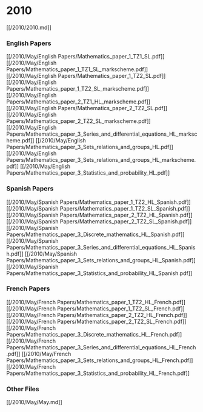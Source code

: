 # 2010

[[/2010/2010.md]]

### English Papers
[[/2010/May/English Papers/Mathematics_paper_1_TZ1_SL.pdf]]
[[/2010/May/English Papers/Mathematics_paper_1_TZ1_SL_markscheme.pdf]]
[[/2010/May/English Papers/Mathematics_paper_1_TZ2_SL.pdf]]
[[/2010/May/English Papers/Mathematics_paper_1_TZ2_SL_markscheme.pdf]]
[[/2010/May/English Papers/Mathematics_paper_2_TZ1_HL_markscheme.pdf]]
[[/2010/May/English Papers/Mathematics_paper_2_TZ2_SL.pdf]]
[[/2010/May/English Papers/Mathematics_paper_2_TZ2_SL_markscheme.pdf]]
[[/2010/May/English Papers/Mathematics_paper_3_Series_and_differential_equations_HL_markscheme.pdf]]
[[/2010/May/English Papers/Mathematics_paper_3_Sets_relations_and_groups_HL.pdf]]
[[/2010/May/English Papers/Mathematics_paper_3_Sets_relations_and_groups_HL_markscheme.pdf]]
[[/2010/May/English Papers/Mathematics_paper_3_Statistics_and_probability_HL.pdf]]
### Spanish Papers
[[/2010/May/Spanish Papers/Mathematics_paper_1_TZ2_HL_Spanish.pdf]]
[[/2010/May/Spanish Papers/Mathematics_paper_1_TZ2_SL_Spanish.pdf]]
[[/2010/May/Spanish Papers/Mathematics_paper_2_TZ2_HL_Spanish.pdf]]
[[/2010/May/Spanish Papers/Mathematics_paper_2_TZ2_SL_Spanish.pdf]]
[[/2010/May/Spanish Papers/Mathematics_paper_3_Discrete_mathematics_HL_Spanish.pdf]]
[[/2010/May/Spanish Papers/Mathematics_paper_3_Series_and_differential_equations_HL_Spanish.pdf]]
[[/2010/May/Spanish Papers/Mathematics_paper_3_Sets_relations_and_groups_HL_Spanish.pdf]]
[[/2010/May/Spanish Papers/Mathematics_paper_3_Statistics_and_probability_HL_Spanish.pdf]]
### French Papers
[[/2010/May/French Papers/Mathematics_paper_1_TZ2_HL_French.pdf]]
[[/2010/May/French Papers/Mathematics_paper_1_TZ2_SL_French.pdf]]
[[/2010/May/French Papers/Mathematics_paper_2_TZ2_HL_French.pdf]]
[[/2010/May/French Papers/Mathematics_paper_2_TZ2_SL_French.pdf]]
[[/2010/May/French Papers/Mathematics_paper_3_Discrete_mathematics_HL_French.pdf]]
[[/2010/May/French Papers/Mathematics_paper_3_Series_and_differential_equations_HL_French.pdf]]
[[/2010/May/French Papers/Mathematics_paper_3_Sets_relations_and_groups_HL_French.pdf]]
[[/2010/May/French Papers/Mathematics_paper_3_Statistics_and_probability_HL_French.pdf]]

### Other Files
[[/2010/May/May.md]]
